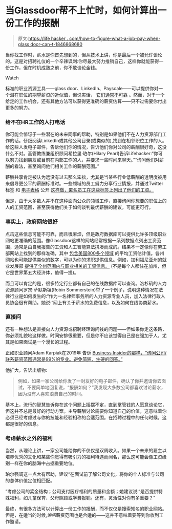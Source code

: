 # 当Glassdoor帮不上忙时，如何计算出一份工作的报酬

> 原文:[https://life hacker . com/how-to-figure-what-a-job-pay-when-glass door-can-t-1846868680](https://lifehacker.com/how-to-figure-out-what-a-job-pays-when-glassdoor-can-t-1846868680)

当你找工作时，薪水是你首先想到的，但从技术上讲，你是最后一个被允许谈论的。这是对招聘礼仪的一个辛辣讽刺:你尽最大努力推销自己，这样你就能获得一份工作，但在时机成熟之前，你不敢谈论金钱。

Watch

标准的职业资源工具——glass door、LinkedIn、Payscale——可以提供你对一个潜在职位的期望薪资的近似值，但说实话， [它们通常不可靠](https://lifehacker.com/why-you-shouldn-t-rely-on-glassdoor-s-salary-estimates-1846584230) 。然而，对于一个给定的工作机会，还有其他方法可以获得更准确的薪资估算——只不过需要你付出更多的努力。

### 给不在HR工作的人打电话

你可能会惊讶于一些潜在的未来同事的帮助，特别是如果他们不在人力资源部门工作的话。仔细阅读LinkedIn或其他公司目录(或类似的),找到在相邻职位工作的人。给这些人发电子邮件，告诉他们你的情况，告诉他们你对公司的薪酬很好奇，这没什么不对。高管教练兼组织顾问希拉里·珀尔(Hilary Pearl)告诉Lifehacker:“你可以努力找到朋友或目前在内部工作的人，并要求一些时间来聊天。”“询问他们对薪酬的看法，甚至询问他们相关工作的薪酬范围。”

薪酬共享肯定被认为远没有过去那么笨拙，尤其是当某些行业低薪酬的透明度被用来倡导更公平的薪酬标准时。一些领域的员工努力分享行业情报，并通过Twitter标签 和 [电子表格](https://docs.google.com/spreadsheets/d/1SP3Sqqdv6R8chFamjtgdNlOrUar-hJXvkMSeha2mHQ8/edit#gid=0) 公开 [这样做，匿名员工在这些标签上列出了他们的工资。](https://twitter.com/search?q=%23GameDevPaidMe)

但是，由于大多数人并不在这种面向公众的领域工作，直接询问你想要的职位上的人的工资范围，甚至获得他们关于如何谈判最优薪酬的建议，可能更可行。

### 事实上，政府网站很好

点击这些信息可能不可靠，而且很麻烦，但是政府数据库可以提供比许多顶级职业网站更准确的范围。像Glassdoor这样的网站经常根据一系列数据点列出工资范围，通常是由自我报告的工资和人工智能算法拼凑而成的。结果不一定像你在劳工部网站上找到的那样准确，其中 [包含美国800多个领域](https://www.bls.gov/oes/current/oes_nat.htm) 的平均工资估计值。各州网站也可能提供类似的数字，可以为你的求职提供信息。例如，加利福尼亚州的就业发展部 [提供了全州范围内与职业相关的工资信息。](https://www.labormarketinfo.edd.ca.gov/data/wages.html) (不是每个人都住在加州，但它是世界第五大经济体，值得一提)。

而且可以肯定的是，很多特定行业都有自己的在线数据库可以查询。洛杉矶的人力资源顾问罗宾·萨默斯坦(Robin Sommerstein)举了一个例子，说明这种情况在法律行业是如何发生的:“作为一名律师事务所的人力资源专业人员，加入法律行政人员协会很有帮助。她说:“网上有关于薪水的免费信息，以及如何在线协商薪水。

### 直接问

还有一种想法是直接向人力资源或招聘经理询问钱的问题——但如果你走这条路，你必须礼貌地这样做。时间安排很重要，但是你不应该觉得自己是在强加于人，尤其是如果面试是一个漫长的过程。

正如职业顾问Adam Karpiak在2019年 告诉 [Business Insider的那样，“询问公司/联系薪资范围通常是99%的专业。避免简短、生硬的回答。”](https://www.businessinsider.com/how-to-find-a-jobs-salary-before-you-apply-2019-7)

他扩大，告诉出版物:

> 例如，如果一家公司给你发了一封友好的电子邮件，确认了你并邀请你去面试，不要简单地回复说，“报酬如何？”我发现大多数公司都喜欢讨论薪水，因为没有人喜欢浪费自己的时间。

基本上，流行的智慧告诉你在这个问题上摇摆不定，直到掌管钱的人愿意谈论它，但这并不总是最好的行动方案。主导薪酬讨论需要你知道自己的价值，这意味着你必须已经考虑过与你的技能和经验相称的合适范围。在招聘过程中的任何时候，这都是很好的信息。

### 考虑薪水之外的福利

当然，从理论上讲，一家公司能给你的不仅仅是双周收入。如果一个未来的雇主以培养优秀的文化和某些你觉得有吸引力的福利待遇而闻名，那么这可能会像工资级别一样在你的脑海中占据重要地位。

珀尔强调这一点大有帮助，建议“在面试前了解公司文化，将你的个人标准与公司的总体价值定位相匹配。

“考虑公司的奖金结构；公司支付医疗福利的质量和金额；她建议说:“是否提供特殊福利，如儿童保育、父母照顾或学费报销。还有，灵活性对你有多重要？"

最终，有很多方法可以计算出一份工作的报酬，而不仅仅是搜索知名的职业网站。但是，在适当的时候,*询问*薪资范围也是合适的——这并不意味着要等到你收到工作邀请。